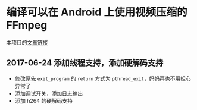# 编译可以在 Android 上使用视频压缩的 FFmpeg

本项目的[文章链接](https://voiddog.github.io/2017/06/18/%E5%9C%A8Android%E4%B8%8A%E4%BD%BF%E7%94%A8FFmpeg%E5%8E%8B%E7%BC%A9%E8%A7%86%E9%A2%91/)

## 2017-06-24 添加线程支持，添加硬解码支持
* 修改原先 `exit_program` 的 `return` 方式为 `pthread_exit`，妈妈再也不用担心异常了
* 添加调试开关，添加日志输出
* 添加 h264 的硬解码支持